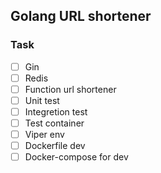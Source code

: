 ## Golang URL shortener

### Task

- [ ] Gin 
- [ ] Redis
- [ ] Function url shortener
- [ ] Unit test
- [ ] Integretion test
- [ ] Test container
- [ ] Viper env
- [ ] Dockerfile dev 
- [ ] Docker-compose for dev